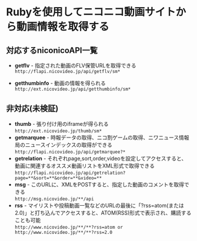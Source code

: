 Rubyを使用してニコニコ動画サイトから動画情報を取得する
=========================================================

## 対応するniconicoAPI一覧
* **getflv** - 指定された動画のFLV保管URLを取得できる  
  `http://flapi.nicovideo.jp/api/getflv/sm*`
		
* **getthumbinfo** - 動画の情報を得られる  
  `http://ext.nicovideo.jp/api/getthumbinfo/sm*`
		

## 非対応(未検証)
* **thumb** - 張り付け用のiframeが得られる  
	`http://ext.nicovideo.jp/thumb/sm*`
* **getmarquee** - 時報データの取得、ニコ割ゲームの取得、ニワニュース情報局のニュースインデックスの取得ができる  
	`http://flapi.nicovideo.jp/api/getmarquee?*`
* **getrelation** - それぞれpage,sort,order,videoを設定してアクセスすると、動画に関連するオススメ動画リストをXML形式で取得できる
	`http://flapi.nicovideo.jp/api/getrelation?page=**&sort=**&order=**&video=**`
* **msg** - このURLに、XMLをPOSTすると、指定した動画のコメントを取得できる  
	`http://msg.nicovideo.jp/**/api`
* **rss** - マイリストや投稿動画一覧などのURLの最後に「?rss=atom(または2.0)」と打ち込んでアクセスすると、ATOM(RSS)形式で表示され、購読することも可能  
	`http://www.nicovideo.jp/**/**?rss=atom or http://www.nicovideo.jp/**/**?rss=2.0`
